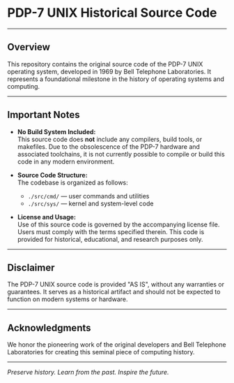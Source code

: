 # PDP-7 UNIX Historical Source Code

---

## Overview

This repository contains the original source code of the PDP-7 UNIX operating system, developed in 1969 by Bell Telephone Laboratories. It represents a foundational milestone in the history of operating systems and computing.

---

## Important Notes

- **No Build System Included:**  
  This source code does **not** include any compilers, build tools, or makefiles. Due to the obsolescence of the PDP-7 hardware and associated toolchains, it is not currently possible to compile or build this code in any modern environment.

- **Source Code Structure:**  
  The codebase is organized as follows:  
  - `./src/cmd/` — user commands and utilities  
  - `./src/sys/` — kernel and system-level code

- **License and Usage:**  
  Use of this source code is governed by the accompanying license file. Users must comply with the terms specified therein. This code is provided for historical, educational, and research purposes only.

---

## Disclaimer

The PDP-7 UNIX source code is provided "AS IS", without any warranties or guarantees. It serves as a historical artifact and should not be expected to function on modern systems or hardware.

---

## Acknowledgments

We honor the pioneering work of the original developers and Bell Telephone Laboratories for creating this seminal piece of computing history.

---

*Preserve history. Learn from the past. Inspire the future.*
